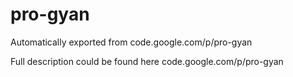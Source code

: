 # pro-gyan
Automatically exported from code.google.com/p/pro-gyan

Full description could be found here code.google.com/p/pro-gyan


